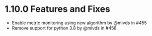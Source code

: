 # 1.10.0 Features and Fixes

* Enable metric monitoring using new algorithm by @mivds in #455
* Remove support for python 3.8 by @mivds in #458
